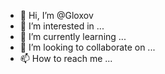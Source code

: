 - 👋 Hi, I’m @Gloxov
- 👀 I’m interested in ...
- 🌱 I’m currently learning ...
- 💞️ I’m looking to collaborate on ...
- 📫 How to reach me ...

<!---
Gloxov/Gloxov is a ✨ special ✨ repository because its `README.md` (this file) appears on your GitHub profile.
You can click the Preview link to take a look at your changes.
--->
